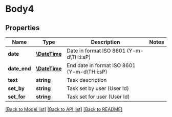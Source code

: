 # Body4

## Properties
Name | Type | Description | Notes
------------ | ------------- | ------------- | -------------
**date** | [**\DateTime**](\DateTime.md) | Date in format ISO 8601 (Y-m-d\\TH:i:sP) | 
**date_end** | [**\DateTime**](\DateTime.md) | End date in format ISO 8601 (Y-m-d\\TH:i:sP) | 
**text** | **string** | Task description | 
**set_by** | **string** | Task set by user (User Id) | 
**set_for** | **string** | Task set for user (User Id) | 

[[Back to Model list]](../../README.md#documentation-for-models) [[Back to API list]](../../README.md#documentation-for-api-endpoints) [[Back to README]](../../README.md)

